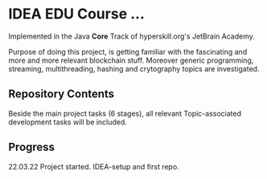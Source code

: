 # IDEA EDU Course ...

Implemented in the Java <b>Core</b> Track of hyperskill.org's JetBrain Academy.

Purpose of doing this project, is getting familiar with the fascinating and more and more relevant
blockchain stuff. Moreover generic programming, streaming, multithreading, hashing and crytography 
topics are investigated.

[//]: # (Project was completed on xx.0d.22.)

## Repository Contents

Beside the main project tasks (6 stages), all relevant Topic-associated development
tasks will be included.

## Progress

22.03.22 Project started. IDEA-setup and first repo.